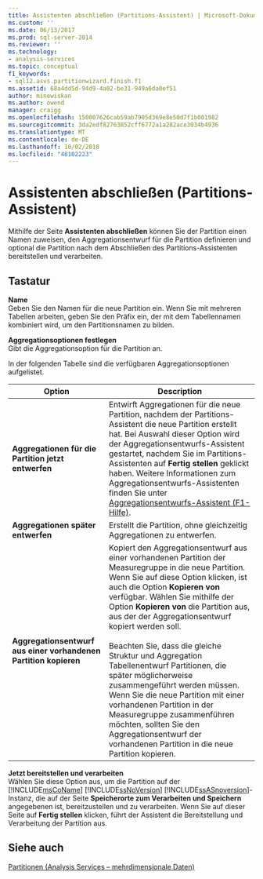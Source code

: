 ```yaml
---
title: Assistenten abschließen (Partitions-Assistent) | Microsoft-Dokumentation
ms.custom: ''
ms.date: 06/13/2017
ms.prod: sql-server-2014
ms.reviewer: ''
ms.technology:
- analysis-services
ms.topic: conceptual
f1_keywords:
- sql12.asvs.partitionwizard.finish.f1
ms.assetid: 68a4dd5d-94d9-4a02-be31-949a6da0ef51
author: minewiskan
ms.author: owend
manager: craigg
ms.openlocfilehash: 150007626cab59ab7905d369e8e50d7f1b001982
ms.sourcegitcommit: 3da2edf82763852cff6772a1a282ace3034b4936
ms.translationtype: MT
ms.contentlocale: de-DE
ms.lasthandoff: 10/02/2018
ms.locfileid: "48102223"
---
```

# <a name="completing-the-wizard-partition-wizard"></a>Assistenten abschließen (Partitions-Assistent)
  Mithilfe der Seite **Assistenten abschließen** können Sie der Partition einen Namen zuweisen, den Aggregationsentwurf für die Partition definieren und optional die Partition nach dem Abschließen des Partitions-Assistenten bereitstellen und verarbeiten.  
  
## <a name="options"></a>Tastatur  
 **Name**  
 Geben Sie den Namen für die neue Partition ein. Wenn Sie mit mehreren Tabellen arbeiten, geben Sie den Präfix ein, der mit dem Tabellennamen kombiniert wird, um den Partitionsnamen zu bilden.  
  
 **Aggregationsoptionen festlegen**  
 Gibt die Aggregationsoption für die Partition an.  
  
 In der folgenden Tabelle sind die verfügbaren Aggregationsoptionen aufgelistet.  
  
|Option|Description|  
|------------|-----------------|  
|**Aggregationen für die Partition jetzt entwerfen**|Entwirft Aggregationen für die neue Partition, nachdem der Partitions-Assistent die neue Partition erstellt hat. Bei Auswahl dieser Option wird der Aggregationsentwurfs-Assistent gestartet, nachdem Sie im Partitions-Assistenten auf **Fertig stellen** geklickt haben. Weitere Informationen zum Aggregationsentwurfs-Assistenten finden Sie unter [Aggregationsentwurfs-Assistent (F1-Hilfe)](aggregation-design-wizard-f1-help.md).|  
|**Aggregationen später entwerfen**|Erstellt die Partition, ohne gleichzeitig Aggregationen zu entwerfen.|  
|**Aggregationsentwurf aus einer vorhandenen Partition kopieren**|Kopiert den Aggregationsentwurf aus einer vorhandenen Partition der Measuregruppe in die neue Partition. Wenn Sie auf diese Option klicken, ist auch die Option **Kopieren von** verfügbar. Wählen Sie mithilfe der Option **Kopieren von** die Partition aus, aus der der Aggregationsentwurf kopiert werden soll.<br /><br /> Beachten Sie, dass die gleiche Struktur und Aggregation Tabellenentwurf Partitionen, die später möglicherweise zusammengeführt werden müssen. Wenn Sie die neue Partition mit einer vorhandenen Partition in der Measuregruppe zusammenführen möchten, sollten Sie den Aggregationsentwurf der vorhandenen Partition in die neue Partition kopieren.|  
  
 **Jetzt bereitstellen und verarbeiten**  
 Wählen Sie diese Option aus, um die Partition auf der [!INCLUDE[msCoName](../includes/msconame-md.md)] [!INCLUDE[ssNoVersion](../includes/ssnoversion-md.md)] [!INCLUDE[ssASnoversion](../includes/ssasnoversion-md.md)]-Instanz, die auf der Seite **Speicherorte zum Verarbeiten und Speichern** angegebenen ist, bereitzustellen und zu verarbeiten. Wenn Sie auf dieser Seite auf **Fertig stellen** klicken, führt der Assistent die Bereitstellung und Verarbeitung der Partition aus.  
  
## <a name="see-also"></a>Siehe auch  
 [Partitionen &#40;Analysis Services – mehrdimensionale Daten&#41;](multidimensional-models-olap-logical-cube-objects/partitions-analysis-services-multidimensional-data.md)  
  
  
